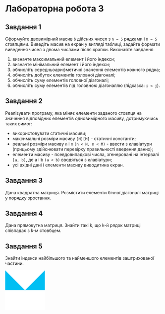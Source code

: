 # Лабораторна робота 3

## Завдання 1

Сформуйте двовимірний масив `b` дійсних чисел з `n = 5` рядками і `m = 5` стовпцями. Виведіть масив на екран у вигляді таблиці, задайте формати виведення чисел з двома числами після крапки. Виконайте завдання:

1. визначте максимальний елемент і його індекси;
2. визначте мінімальний елемент і його індекси;
3. обчисліть середньоарифметичні значення елементів кожного рядка;
4. обчисліть добуток елементів головної діагоналі;
5. обчисліть суму елементів головної діагоналі;
6. обчисліть суму елементів під головною діагоналлю (підказка: `i < j`).

## Завдання 2

Реалізувати програму, яка міняє елементи заданого стовпця на значення відповідних елементів одновимірного масиву, дотримуючись таких вимог:

- використовувати статичні масиви;
- максимальні розміри масиву `[N][M]` - статичні константи;
- реальні розміри масиву `n` i `m` `(n < N, m < M)` - ввести з клавіатури (прицьому здійснювати перевірку правильності введення даних);
- елементи масиву - псевдовипадкові числа, згенеровані на інтервалі `[a, b]`, де a і b `(a < b)` вводяться з клавіатури;
- усі вхідні дані і елементи масиву виводитина екран.

## Завдання 3

Дана квадратна матриця. Розмістити елементи бічної діагоналі матриці у порядку зростання.

## Завдання 4

Дана прямокутна матриця. Знайти такі k, що k-й рядок матриці співпадає з k-м стовбцем.

## Завдання 5

Знайти індекси найбільшого та найменшого елементів заштрихованої частини.

![Image](./images/Task5.png)
